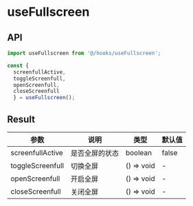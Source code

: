 # useFullscreen

## API

```typescript
import useFullscreen from '@/hooks/useFullscreen';

const { 
  screenfullActive,
  toggleScreenfull,
  openScreenfull,
  closeScreenfull
  } = useFullscreen();
```

## Result

| 参数             | 说明           | 类型       | 默认值 |
| ---------------- | -------------- | ---------- | ------ |
| screenfullActive | 是否全屏的状态 | boolean    | false  |
| toggleScreenfull | 切换全屏       | () => void | -      |
| openScreenfull   | 开启全屏       | () => void | -      |
| closeScreenfull  | 关闭全屏       | () => void | -      |
